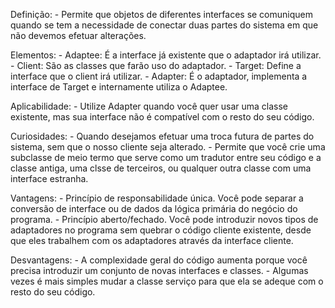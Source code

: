 Definição:
    - Permite que objetos de diferentes interfaces se comuniquem quando se tem a necessidade de conectar duas partes do sistema em que não devemos efetuar alterações.

Elementos:
    - Adaptee: É a interface já existente que o adaptador irá utilizar.
    - Client: São as classes que farão uso do adaptador.
    - Target: Define a interface que o client irá utilizar.
    - Adapter: É o adaptador, implementa a interface de Target e internamente utiliza o Adaptee.

Aplicabilidade:
    - Utilize Adapter quando você quer usar uma classe existente, mas sua interface não é compatível com o resto do seu código.

Curiosidades:
    - Quando desejamos efetuar uma troca futura de partes do sistema, sem que o nosso cliente seja alterado.
    - Permite que você crie uma subclasse de meio termo que serve como um tradutor entre seu código e a classe antiga, uma clsse de terceiros, ou qualquer outra classe com uma interface estranha.

Vantagens:
    - Princípio de responsabilidade única. Você pode separar a conversão de interface ou de dados da lógica primária do negócio do programa.
    - Princípio aberto/fechado. Você pode introduzir novos tipos de adaptadores no programa sem quebrar o código cliente existente, desde que eles trabalhem com os adaptadores através da interface cliente.

Desvantagens:
    -  A complexidade geral do código aumenta porque você precisa introduzir um conjunto de novas interfaces e classes.
    - Algumas vezes é mais simples mudar a classe serviço para que ela se adeque com o resto do seu código.

